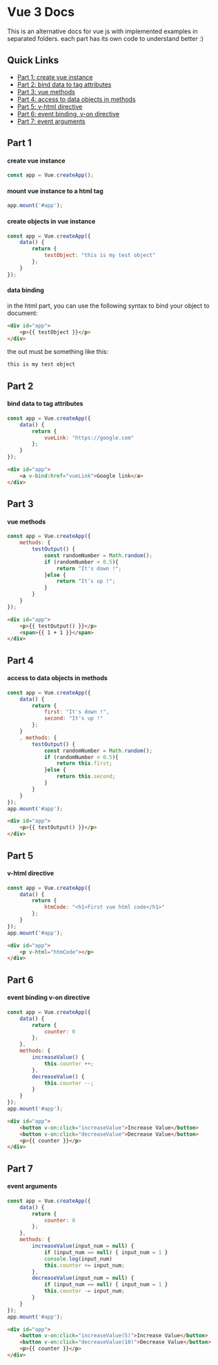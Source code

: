 # Vue 3 Docs
This is an alternative docs for vue js with implemented examples in separated folders.
each part has its own code to understand better :)

## Quick Links
* <a href="#create-vue-instance">Part 1: create vue instance</a>
* <a href="#bind-data-to-tag-attributes">Part 2: bind data to tag attributes</a>
* <a href="#vue-methods">Part 3: vue methods</a>
* <a href="#access-to-data-objects-in-methods">Part 4: access to data objects in methods</a>
* <a href="#v-html-directive">Part 5: v-html directive</a>
* <a href="#event-binding-v-on-directive">Part 6: event binding, v-on directive</a>
* <a href="#event-arguments">Part 7: event arguments</a>

## Part 1
#### create vue instance
```js
const app = Vue.createApp();
```

#### mount vue instance to a html tag
```js
app.mount('#app');
```

#### create objects in vue instance
```js
const app = Vue.createApp({
    data() {
        return {
            testObject: "this is my test object"
        };
    }
});
```

#### data binding
in the html part, you can use the following syntax to bind your object to document:
```html
<div id="app">
    <p>{{ testObject }}</p>
</div>
```
the out must be something like this:
```html
this is my test object
```

## Part 2
#### bind data to tag attributes
```js
const app = Vue.createApp({
    data() {
        return {
            vueLink: "https://google.com"
        };
    }
});
```
```html
<div id="app">
    <a v-bind:href="vueLink">Google link</a>
</div>
```

## Part 3
#### vue methods
```js
const app = Vue.createApp({
    methods: {
        testOutput() {
            const randomNumber = Math.random();
            if (randomNumber < 0.5){
                return "It's down !";
            }else {
                return "It's up !";
            }
        }
    }
});
```
```html
<div id="app">
    <p>{{ testOutput() }}</p>
    <span>{{ 1 + 1 }}</span>
</div>
```

## Part 4
#### access to data objects in methods
```js
const app = Vue.createApp({
    data() {
        return {
            first: "It's down !",
            second: "It's up !"
        };
    }
    , methods: {
        testOutput() {
            const randomNumber = Math.random();
            if (randomNumber < 0.5){
                return this.first;
            }else {
                return this.second;
            }
        }
    }
});
app.mount('#app');
```
```html
<div id="app">
    <p>{{ testOutput() }}</p>
</div>
```

## Part 5
#### v-html directive
```js
const app = Vue.createApp({
    data() {
        return {
            htmCode: "<h1>First vue html code</h1>"
        };
    }
});
app.mount('#app');
```
```html
<div id="app">
    <p v-html="htmCode"></p>
</div>
```

## Part 6
#### event binding v-on directive
```js
const app = Vue.createApp({
    data() {
        return {
            counter: 0
        };
    },
    methods: {
        increaseValue() {
            this.counter ++;
        },
        decreaseValue() {
            this.counter --;
        }
    }
});
app.mount('#app');
```
```html
<div id="app">
    <button v-on:click="increaseValue">Increase Value</button>
    <button v-on:click="decreaseValue">Decrease Value</button>
    <p>{{ counter }}</p>
</div>
```

## Part 7
#### event arguments
```js
const app = Vue.createApp({
    data() {
        return {
            counter: 0
        };
    },
    methods: {
        increaseValue(input_num = null) {
            if (input_num == null) { input_num = 1 }
            console.log(input_num)
            this.counter += input_num;
        },
        decreaseValue(input_num = null) {
            if (input_num == null) { input_num = 1 }
            this.counter -= input_num;
        }
    }
});
app.mount('#app');
```
```html
<div id="app">
    <button v-on:click="increaseValue(5)">Increase Value</button>
    <button v-on:click="decreaseValue(10)">Decrease Value</button>
    <p>{{ counter }}</p>
</div>
```
